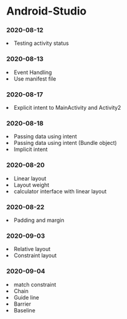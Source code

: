 # Android-Studio

<h3>2020-08-12</h3>
<li>Testing activity status</li>

<h3>2020-08-13</h3>
<li>Event Handling</li>
<li>Use manifest file</li>

<h3>2020-08-17</h3>
<li>Explicit intent to MainActivity and Activity2</li>

<h3>2020-08-18</h3>
<li>Passing data using intent</li>
<li>Passing data using intent (Bundle object)</li>
<li>Implicit intent</li>

<h3>2020-08-20</h3>
<li>Linear layout</li>
<li>Layout weight</li>
<li>calculator interface with linear layout</li>

<h3>2020-08-22</h3>
<li>Padding and margin</li>

<h3>2020-09-03</h3>
<li>Relative layout</li>
<li>Constraint layout</li>

<h3>2020-09-04</h3>
<li>match constraint</li>
<li>Chain</li>
<li>Guide line</li>
<li>Barrier</li>
<li>Baseline</li>